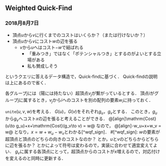## Weighted Quick-Find
### 2018月8月7日

- 頂点$u$から$v$に行くまでのコストはいくらか？（または行けないか？）
- 頂点$u$から$v$にコスト$w$の辺を張る
  - $v$から$u$へはコスト$-w$で結ばれる
    - 「重みつき」ではなく「ポテンシャルつき」とするのがよいとする立場がある
    - 私も賛成しそう

というクエリに答えるデータ構造で，Quick-findに基づく．
Quick-findの説明は上にあるので省く．

各グループ$j$には（陽には持たない）超頂点$v_j$が繋がっているとする．
頂点$i$がグループ$j$に属するとき，$v_j$から$i$へのコストを別の配列の要素$w_i$に持っておく．

`unite`$(u, v, w)$を考える．
$G(u)$，$G(v)$をそれぞれ$g_u$，$g_v$とする．
このとき，$g_u$から$g_v$へコスト$x$の辺を張ると考えることができる．
@[align]\mathrm{Cost}(u\to g_u)+x+\mathrm{Cost}(g_v\to v) = w@
なので，
@[align]-w_u+x+w_v = w@
となり，$x=w+w_u-w_v$とわかる[^wqf_sign]．
#[^wqf_sign]: $w$の要素が超頂点と頂点のどちらの向きのコストなのか？ とか，$u$と$v$のどちらからどちらに辺を張るか？ とかによって符号は変わるので，実装に合わせて適宜変えてよい．
$g_v$に属する各頂点にとって，超頂点からのコストが$x$増えるので，対応付けを変えるのと同時に更新する．

